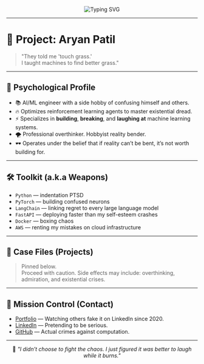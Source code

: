 <p align="center">
<img src="https://readme-typing-svg.demolab.com?font=Fira+Code&duration=3000&pause=1000&center=true&vCenter=true&width=435&lines=Loading+Classified+File...;Subject%3A+Aryan+Patil;Status%3A+Active+Threat;Humor%3A+Weaponized" alt="Typing SVG" />
</p>

---

# 🦇 Project: Aryan Patil

> "They told me 'touch grass.'  
> I taught machines to find better grass."

---

## 🧠 Psychological Profile

- 📚 AI/ML engineer with a side hobby of confusing himself and others.
- 🔥 Optimizes reinforcement learning agents to master existential dread.
- ⚡ Specializes in **building**, **breaking**, and **laughing at** machine learning systems.
- 🌪 Professional overthinker. Hobbyist reality bender.
- 🕶️ Operates under the belief that if reality can’t be bent, it’s not worth building for.

---

## 🛠️ Toolkit (a.k.a Weapons)

- `Python` — indentation PTSD
- `PyTorch` — building confused neurons
- `LangChain` — linking regret to every large language model
- `FastAPI` — deploying faster than my self-esteem crashes
- `Docker` — boxing chaos
- `AWS` — renting my mistakes on cloud infrastructure

---

## 📂 Case Files (Projects)

> Pinned below.  
> Proceed with caution. Side effects may include: overthinking, admiration, and existential crises.

---

## 🎯 Mission Control (Contact)

- [Portfolio](https://aryanator.github.io/) — Watching others fake it on LinkedIn since 2020.
- [LinkedIn](https://linkedin.com/in/aryanpatil01/) — Pretending to be serious.
- [GitHub](https://github.com/aryanator) — Actual crimes against computation.

---

<p align="center">
🦇  
<em>
"I didn’t choose to fight the chaos.  
I just figured it was better to laugh while it burns."
</em>
</p>
